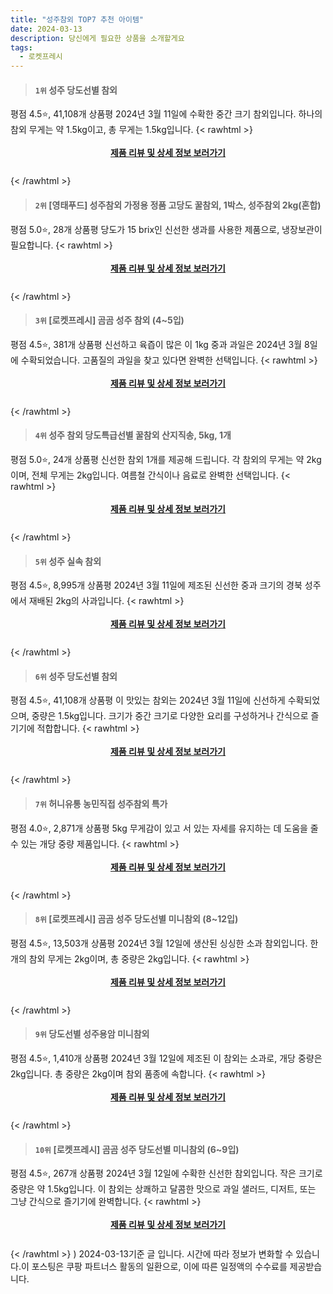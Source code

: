 ```yaml
---
title: "성주참외 TOP7 추천 아이템"
date: 2024-03-13
description: 당신에게 필요한 상품을 소개할게요
tags:
  - 로켓프레시
---
```

>#### `1위` 성주 당도선별 참외
평점 4.5⭐, 41,108개 상품평
2024년 3월 11일에 수확한 중간 크기 참외입니다. 하나의 참외 무게는 약 1.5kg이고, 총 무게는 1.5kg입니다.
{< rawhtml >}<div class="toc" style="text-align: center; height: 50px; line-height: 2;"><p><b><a href="https://link.coupang.com/re/AFFSDP?lptag=AF5033054&pageKey=5158167232&itemId=13254303971&vendorItemId=80512108371&traceid=V0-153-3a131467807e8dec&requestid=20240313151016037052408451&token=31850C%7CMIXED">제품 리뷰 및 상세 정보 보러가기</a></b><br></p> </div> {< /rawhtml >}
>#### `2위` [영태푸드] 성주참외 가정용 정품 고당도 꿀참외, 1박스, 성주참외 2kg(혼합)
평점 5.0⭐, 28개 상품평
당도가 15 brix인 신선한 생과를 사용한 제품으로, 냉장보관이 필요합니다.
{< rawhtml >}<div class="toc" style="text-align: center; height: 50px; line-height: 2;"><p><b><a href="https://link.coupang.com/re/AFFSDP?lptag=AF5033054&pageKey=7939565933&itemId=21863723312&vendorItemId=88911917544&traceid=V0-153-4bbded48232587a7&clickBeacon=jTBtEmZoVDgwSGcTjUGg8LTJ7jR6kh-GPnyD7y5eWZ7REBjNfen3n5sAsTLqlLf0tzpLsez3j-PRJpxhHMLMMysRanNLWhxdm1Mu3o6x1b2QCaRG6bfvwxZO_j4CJVOixJ8WmVnImc1D3hNIordwloHM3jhuy1sxjufWwOELhl7gD0FkDJuv3Xn408ozzfjso_O1JgMGY-p7z5AUyC6gr8gkj2BQg_8b_Zx5HbWNG50iN-q3FP7FKilCECMSKs1i4NpSbUj0i06SlpyP5nCs65-seKe3OwIJlpr0PCoEbcKgf8uL8s1ZlnzAgX3Vx30jWNf31716RLlDQkz58QMU_novkem-DIXalDTzEBRZalPydn9AvbgD01XxPKDLLy6wbmdjUfiKdOmIXOdCAaqaQ4uYchbW2vF_HtWOgDXEkuYcxzY2dL0Phh5JmQAtCijbCGUq35dWnQR92oDhcBU0IqDX0iw2eKd8Im8RQQXNpZ_AgR2aVoaILuxoKxkQQwT3yrH-izuHhEWtlHo6ZXTGzFd2UOnQFWEYsTN3LOhWsd9UCXasgGntVqomekFA_SW1vzIo5dFsWhMst25Mz7PCJ5s1Lv8qmrQMwjIgI_20_IRPjerMn2eonKsYZN31lkVsnvEccIDe84yOGIT3yadPk3y9Aq5HaGtGIqkzqSoKWJ4Gknuc_sW8gDXvBV0KrV6d6mXrsCpo3vDgvpFtFYi25Pp4SrR6ynUTAVW8I33cBhMXbPcuPaUXjP7rkdsLPokSm9lvBT_Fouzfyh32hZt8FR9bZUvRSVDVHFbZHpd54Hb_v56PmDMGVeDs8at2eO5ljXeo39EM3SUNlakQ2Fe1VoQ3OtwWIFJYjz45Q4AQVZIOVs0ye52SvyN6KVqNGZh3XfQen5s_xmYlCT3J6KSeCUgcrkOTSHKIoUwsoKvcxAmfA72ru1jqbdvyEFo%3D&requestid=20240313151016037052408451&token=31850C%7CMIXED">제품 리뷰 및 상세 정보 보러가기</a></b><br></p> </div> {< /rawhtml >}
>#### `3위` [로켓프레시] 곰곰 성주 참외 (4~5입)
평점 4.5⭐, 381개 상품평
신선하고 육즙이 많은 이 1kg 중과 과일은 2024년 3월 8일에 수확되었습니다. 고품질의 과일을 찾고 있다면 완벽한 선택입니다.
{< rawhtml >}<div class="toc" style="text-align: center; height: 50px; line-height: 2;"><p><b><a href="https://link.coupang.com/re/AFFSDP?lptag=AF5033054&pageKey=7198888723&itemId=18191953842&vendorItemId=85340688805&traceid=V0-153-7f2c635e5a9a1bb0&requestid=20240313151016037052408451&token=31850C%7CMIXED">제품 리뷰 및 상세 정보 보러가기</a></b><br></p> </div> {< /rawhtml >}
>#### `4위` 성주 참외 당도특급선별 꿀참외 산지직송, 5kg, 1개
평점 5.0⭐, 24개 상품평
신선한 참외 1개를 제공해 드립니다. 각 참외의 무게는 약 2kg이며, 전체 무게는 2kg입니다. 여름철 간식이나 음료로 완벽한 선택입니다.
{< rawhtml >}<div class="toc" style="text-align: center; height: 50px; line-height: 2;"><p><b><a href="https://link.coupang.com/re/AFFSDP?lptag=AF5033054&pageKey=7909772576&itemId=21700872893&vendorItemId=88750412218&traceid=V0-153-f78c7fd07459ffc4&clickBeacon=pkz8weL7iaC9yqMiphV3GFCn3qLEyrGT5Bnz3pQNMqbpfWCPbsAj5xj7-XonxvdFxbpfrYA9-GJZO2VB6BhGzmelPq-VUwUh_Aloas9Q_rlMG7Zsx7PvxPSlOVXuctot2DKWb9qY3kRhvyvmR2ph2xLlL5Tmq3SVmJIHSffe635Gh6mk6bY6lHoXJD94s_K-1fWkPvR4PF_D6ZJXrM6SaP8OqTHCpfEXB0SyDoza-1Uigl7HM-7dQUdDxzNW1dPPPCIfj9uYhbTpi4fU9KtDM5On8EB-K16Mkiu2aXSjQG5i_FCJBMQSUjq2ZRT6gcqlCjQrhMuDMqpbwAb_P2fFUQkaQEt9bRGxBGOEPouYebI4eXckW7Z9hFGP5mWWbNx9p6QGwRrKmiBXUYj9Kh-hNvZQWvREy40X6feAL4a0AVqcsobFqhTiA8gEJB_DP8qRdnvkrmPPZVVZrPjy6LIj3WCj6cYvPVL8GYk1JOoutGgUvuzDhrOrYByHQKzsW_SFkPFPsXEbzUA8bOkUzEKFjlxCqn3FKsTOe1h4r9daIqryV7XSpBV5jonSCx_eoOtL2XcETK3NAZAHzP_OpLK4ImDoUNWczqbaZ57y1Ab222VhXL2NHhafNnmElx2XY-zB6lj9gswtlQyZ4xlRO28BIV9SfCM-z89z-mmZHDRNvrzyk6960QOpoH1YCnmQwZXfvda5PVp6_4mH0b0CB40jELsuZN5bZTFIcJRddZ0uPcRusjb4vhdxxjjKlz7wlMdFn0HmH51pVv-1f1Pxk6aFpXh0n2FV_QYJiEiyCaGc4Nblgf2u3L7Kwq4IDpaRrBMAMFBa9kdF3cqCdoJYY0vaa4xb_f94fJ_0Sa62CJbvOrgzkFZYpEiJi9Fzrrx96ROYMlLOMxsE9WtuU_kV_vWpKDthVK23yMWQummujclOZs3Ts_gE0ZMYI9388tje&requestid=20240313151016037052408451&token=31850C%7CMIXED">제품 리뷰 및 상세 정보 보러가기</a></b><br></p> </div> {< /rawhtml >}
>#### `5위` 성주 실속 참외
평점 4.5⭐, 8,995개 상품평
2024년 3월 11일에 제조된 신선한 중과 크기의 경북 성주에서 재배된 2kg의 사과입니다.
{< rawhtml >}<div class="toc" style="text-align: center; height: 50px; line-height: 2;"><p><b><a href="https://link.coupang.com/re/AFFSDP?lptag=AF5033054&pageKey=6410192279&itemId=13744092605&vendorItemId=80994906799&traceid=V0-153-24e3bfa1b838c47f&requestid=20240313151016037052408451&token=31850C%7CMIXED">제품 리뷰 및 상세 정보 보러가기</a></b><br></p> </div> {< /rawhtml >}
>#### `6위` 성주 당도선별 참외
평점 4.5⭐, 41,108개 상품평
이 맛있는 참외는 2024년 3월 11일에 신선하게 수확되었으며, 중량은 1.5kg입니다. 크기가 중간 크기로 다양한 요리를 구성하거나 간식으로 즐기기에 적합합니다.
{< rawhtml >}<div class="toc" style="text-align: center; height: 50px; line-height: 2;"><p><b><a href="https://link.coupang.com/re/AFFSDP?lptag=AF5033054&pageKey=5158167232&itemId=7097386620&vendorItemId=74389333643&traceid=V0-153-3a131467807e8dec&requestid=20240313151016037052408451&token=31850C%7CMIXED">제품 리뷰 및 상세 정보 보러가기</a></b><br></p> </div> {< /rawhtml >}
>#### `7위` 허니유통 농민직접 성주참외 특가
평점 4.0⭐, 2,871개 상품평
5kg 무게감이 있고 서 있는 자세를 유지하는 데 도움을 줄 수 있는 개당 중량 제품입니다.
{< rawhtml >}<div class="toc" style="text-align: center; height: 50px; line-height: 2;"><p><b><a href="https://link.coupang.com/re/AFFSDP?lptag=AF5033054&pageKey=243206193&itemId=884680571&vendorItemId=5228033785&traceid=V0-153-7f5b8501d2fba922&requestid=20240313151016037052408451&token=31850C%7CMIXED">제품 리뷰 및 상세 정보 보러가기</a></b><br></p> </div> {< /rawhtml >}
>#### `8위` [로켓프레시] 곰곰 성주 당도선별 미니참외 (8~12입)
평점 4.5⭐, 13,503개 상품평
2024년 3월 12일에 생산된 싱싱한 소과 참외입니다. 한 개의 참외 무게는 2kg이며, 총 중량은 2kg입니다.
{< rawhtml >}<div class="toc" style="text-align: center; height: 50px; line-height: 2;"><p><b><a href="https://link.coupang.com/re/AFFSDP?lptag=AF5033054&pageKey=5208187627&itemId=7277370085&vendorItemId=74568701173&traceid=V0-153-d837f3bd9b6d3e12&requestid=20240313151016037052408451&token=31850C%7CMIXED">제품 리뷰 및 상세 정보 보러가기</a></b><br></p> </div> {< /rawhtml >}
>#### `9위` 당도선별 성주용암 미니참외
평점 4.5⭐, 1,410개 상품평
2024년 3월 12일에 제조된 이 참외는 소과로, 개당 중량은 2kg입니다. 총 중량은 2kg이며 참외 품종에 속합니다.
{< rawhtml >}<div class="toc" style="text-align: center; height: 50px; line-height: 2;"><p><b><a href="https://link.coupang.com/re/AFFSDP?lptag=AF5033054&pageKey=6408124079&itemId=13731281371&vendorItemId=80982227995&traceid=V0-153-43e5922e73c6b67d&requestid=20240313151016037052408451&token=31850C%7CMIXED">제품 리뷰 및 상세 정보 보러가기</a></b><br></p> </div> {< /rawhtml >}
>#### `10위` [로켓프레시] 곰곰 성주 당도선별 미니참외 (6~9입)
평점 4.5⭐, 267개 상품평
2024년 3월 12일에 수확한 신선한 참외입니다. 작은 크기로 중량은 약 1.5kg입니다. 이 참외는 상쾌하고 달콤한 맛으로 과일 샐러드, 디저트, 또는 그냥 간식으로 즐기기에 완벽합니다.
{< rawhtml >}<div class="toc" style="text-align: center; height: 50px; line-height: 2;"><p><b><a href="https://link.coupang.com/re/AFFSDP?lptag=AF5033054&pageKey=7198889185&itemId=18191955577&vendorItemId=85340690331&traceid=V0-153-b9fd61b7ce6e50bc&requestid=20240313151016037052408451&token=31850C%7CMIXED">제품 리뷰 및 상세 정보 보러가기</a></b><br></p> </div> {< /rawhtml >}
)
2024-03-13기준 글 입니다. 시간에 따라 정보가 변화할 수 있습니다.이 포스팅은 쿠팡 파트너스 활동의 일환으로, 이에 따른 일정액의 수수료를 제공받습니다.


